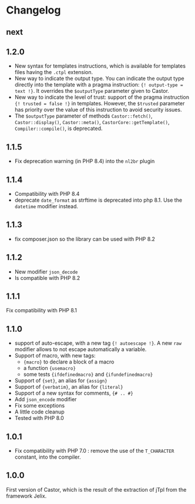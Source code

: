 Changelog
=========

next
-----


1.2.0
-----

- New syntax for templates instructions, which is available for templates files having the `.ctpl` extension.
- New way to indicate the output type. You can indicate the output type directly into the template with a pragma
  instruction: `{! output-type = text !}`. It overrides the `$outputType` parameter given to Castor.
- New way to indicate the level of trust: support of the pragma instruction `{! trusted = false !}` in templates.
  However, the `$trusted` parameter has priority over the value of this instruction to avoid security issues.
- The `$outputType` parameter of methods `Castor::fetch()`, `Castor::display()`, `Castor::meta()`, `CastorCore::getTemplate()`, `Compiler::compile()`, is deprecated.

1.1.5
-----

- Fix deprecation warning (in PHP 8.4) into the `nl2br` plugin

1.1.4
-----

- Compatibility with PHP 8.4
- deprecate `date_format` as strftime is deprecated into php 8.1. Use the `datetime` modifier instead.


1.1.3
-----

- fix composer.json so the library can be used with PHP 8.2

1.1.2
-----

- New modifier `json_decode`
- Is compatible with PHP 8.2

1.1.1
-----

Fix compatibility with PHP 8.1

1.1.0
-----

- support of auto-escape, with a new tag `{! autoescape !}`. A new `raw` modifier allows to not escape
  automatically a variable.
- Support of macro, with new tags:
  - `{macro}` to declare a block of a macro
  - a function `{usemacro}`
  - some tests `{ifdefinedmacro}` and `{ifundefinedmacro}`
- Support of `{set}`, an alias for `{assign}`
- Support of `{verbatim}`, an alias for `{literal}`
- Support of a new syntax for comments, `{# .. #}`
- Add `json_encode` modifier
- Fix some exceptions
- A little code cleanup
- Tested with PHP 8.0


1.0.1
-----

- Fix compatibility with PHP 7.0 : remove the use of the `T_CHARACTER` constant, into the compiler.


1.0.0
------

First version of Castor, which is the result of the extraction of jTpl from the
framework Jelix.
